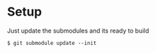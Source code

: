 Setup
=====

Just update the submodules and its ready to build

    $ git submodule update --init 


